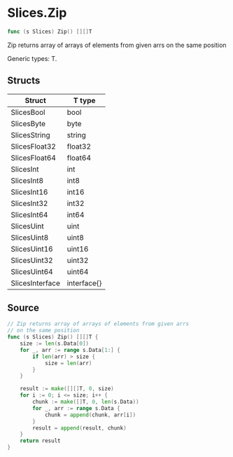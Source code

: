 # Slices.Zip

```go
func (s Slices) Zip() [][]T
```

Zip returns array of arrays of elements from given arrs on the same position

Generic types: T.

## Structs

| Struct | T type |
| ------ | ------ |
| SlicesBool | bool |
| SlicesByte | byte |
| SlicesString | string |
| SlicesFloat32 | float32 |
| SlicesFloat64 | float64 |
| SlicesInt | int |
| SlicesInt8 | int8 |
| SlicesInt16 | int16 |
| SlicesInt32 | int32 |
| SlicesInt64 | int64 |
| SlicesUint | uint |
| SlicesUint8 | uint8 |
| SlicesUint16 | uint16 |
| SlicesUint32 | uint32 |
| SlicesUint64 | uint64 |
| SlicesInterface | interface{} |

## Source

```go
// Zip returns array of arrays of elements from given arrs
// on the same position
func (s Slices) Zip() [][]T {
	size := len(s.Data[0])
	for _, arr := range s.Data[1:] {
		if len(arr) > size {
			size = len(arr)
		}
	}

	result := make([][]T, 0, size)
	for i := 0; i <= size; i++ {
		chunk := make([]T, 0, len(s.Data))
		for _, arr := range s.Data {
			chunk = append(chunk, arr[i])
		}
		result = append(result, chunk)
	}
	return result
}
```

